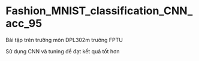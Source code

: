# Fashion_MNIST_classification_CNN_acc_95
Bài tập trên trường môn DPL302m trường FPTU

Sử dụng CNN và tuning để đạt kết quả tốt hơn
